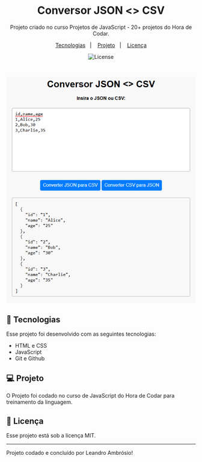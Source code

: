 <h1 align="center"> Conversor JSON <> CSV </h1>

<p align="center">
Projeto criado no curso Projetos de JavaScript - 20+ projetos do Hora de Codar.
</p>

<p align="center">
  <a href="#-tecnologias">Tecnologias</a>&nbsp;&nbsp;&nbsp;|&nbsp;&nbsp;&nbsp;
  <a href="#-projeto">Projeto</a>&nbsp;&nbsp;&nbsp;|&nbsp;&nbsp;&nbsp;
  <a href="#memo-licença">Licença</a>
</p>

<p align="center">
  <img alt="License" src="https://img.shields.io/static/v1?label=license&message=MIT&color=49AA26&labelColor=000000">
</p>

<br>

<p align="center">
  <img alt="projeto Gerador de QR Code" src=".github/pageScreen.png">
</p>

## 🚀 Tecnologias

Esse projeto foi desenvolvido com as seguintes tecnologias:

- HTML e CSS
- JavaScript
- Git e Github

## 💻 Projeto

O Projeto foi codado no curso de JavaScript do Hora de Codar para treinamento da linguagem.

## :memo: Licença

Esse projeto está sob a licença MIT.

---

Projeto codado e concluído por Leandro Ambrósio!
